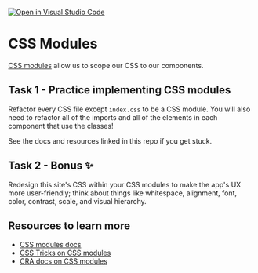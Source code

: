 [![Open in Visual Studio Code](https://classroom.github.com/assets/open-in-vscode-f059dc9a6f8d3a56e377f745f24479a46679e63a5d9fe6f495e02850cd0d8118.svg)](https://classroom.github.com/online_ide?assignment_repo_id=6823532&assignment_repo_type=AssignmentRepo)
# CSS Modules

[CSS modules](https://github.com/css-modules/css-modules) allow us to scope our CSS to our components.

## Task 1 - Practice implementing CSS modules

Refactor every CSS file except `index.css` to be a CSS module. You will also need to refactor all of the imports and all of the elements in each component that use the classes!

See the docs and resources linked in this repo if you get stuck.

## Task 2 - Bonus ✨

Redesign this site's CSS within your CSS modules to make the app's UX more user-friendly; think about things like whitespace, alignment, font, color, contrast, scale, and visual hierarchy.

## Resources to learn more

- [CSS modules docs](https://github.com/css-modules/css-modules)
- [CSS Tricks on CSS modules](https://css-tricks.com/css-modules-part-1-need/)
- [CRA docs on CSS modules](https://create-react-app.dev/docs/adding-a-css-modules-stylesheet/)

